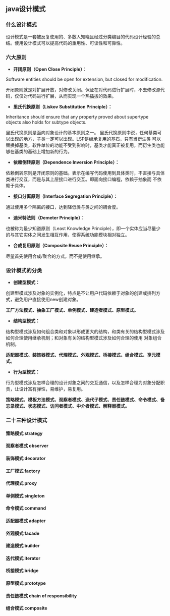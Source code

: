 ## java设计模式

### 什么设计模式

设计模式是一套被反复使用的、多数人知晓且经过分类编目的代码设计经验的总结。使用设计模式可以提高代码的重用性、可读性和可靠性。

### 六大原则

- **开闭原则（Open Close Principle）：**

Software entities should be open for extension, but closed for modification.

开闭原则就是对扩展开放，对修改关闭。保证在对代码进行扩展时，不去修改源代码，仅仅对代码进行扩展，从而实现一个热插拔的效果。

- **里氏代换原则（Liskov Substitution Principle）：**

Inheritance should ensure that any property proved about supertype objects also holds for subtype objects.

里氏代换原则是面向对象设计的基本原则之一。 里氏代换原则中说，任何基类可以出现的地方，子类一定可以出现。LSP是继承复用的基石，只有当衍生类
可以替换掉基类，软件单位的功能不受到影响时，基类才能真正被复用，而衍生类也能够在基类的基础上增加新的行为。

- **依赖倒转原则（Dependence Inversion Principle）：**

依赖倒转原则是开闭原则的基础。表示在编写代码使用到具体类时，不直接与具体类进行交互，而是与其上层接口进行交互。即面向接口编程，依赖于抽象而
不依赖于具体。

- **接口分离原则（Interface Segregation Principle）：**

通过使用多个隔离的接口，达到降低类与类之间的耦合度。

- **迪米特法则（Demeter Principle）：**

也被称为最少知道原则（Least Knowledge Principle），即一个实体应当尽量少的与其它实体之间发生相互作用，使得系统功能模块相对独立。

- **合成复用原则（Composite Reuse Principle）：**

尽量首先使用合成/聚合的方式，而不是使用继承。


### 设计模式的分类

- **创建型模式：**

创建型模式涉及对象的实例化，特点是不让用户代码依赖于对象的创建或排列方式，避免用户直接使用new创建对象。

**工厂方法模式、抽象工厂模式、单例模式、建造者模式、原型模式。**

- **结构型模式：**

结构型模式涉及如何组合类和对象以形成更大的结构，和类有关的结构型模式涉及如何合理使用继承机制；和对象有关的结构型模式涉及如何合理的使用
对象组合机制。

**适配器模式、装饰器模式、代理模式、外观模式、桥接模式、组合模式、享元模式。**


- **行为型模式：**

行为型模式涉及怎样合理的设计对象之间的交互通信，以及怎样合理为对象分配职责，让设计富有弹性，易维护，易复用。

**策略模式、模板方法模式、观察者模式、迭代子模式、责任链模式、命令模式、备忘录模式、状态模式、访问者模式、中介者模式、解释器模式。**


### 二十三种设计模式

#### 策略模式 strategy



#### 观察者模式 observer



#### 装饰模式 decorator



#### 工厂模式 factory



#### 代理模式 proxy



#### 单例模式 singleton



#### 命令模式 command



#### 适配器模式 adapter



#### 外观模式 facade



#### 建造模式 builder



#### 迭代模式 iterator



#### 桥接模式 bridge



#### 原型模式 prototype



#### 责任链模式 chain of responsibility



#### 组合模式 composite